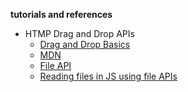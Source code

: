 **tutorials and references**

* HTMP Drag and Drop APIs
  * [Drag and Drop Basics](https://www.html5rocks.com/en/tutorials/dnd/basics/)
  * [MDN](https://developer.mozilla.org/en-US/docs/Web/API/HTML_Drag_and_Drop_API)
  * [File API](https://w3c.github.io/FileAPI/#filereader-interface)
  * [Reading files in JS using file APIs](https://www.html5rocks.com/en/tutorials/file/dndfiles/#toc-selecting-files-dnd)
  
